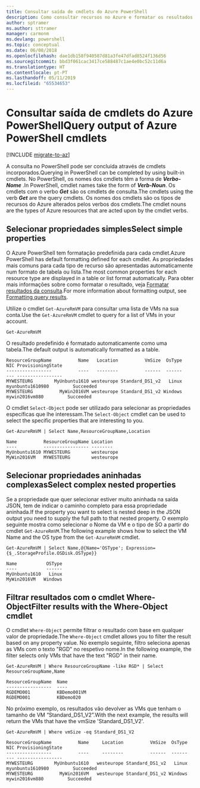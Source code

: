 ```yaml
---
title: Consultar saída de cmdlets do Azure PowerShell
description: Como consultar recursos no Azure e formatar os resultados.
author: sptramer
ms.author: sttramer
manager: carmonm
ms.devlang: powershell
ms.topic: conceptual
ms.date: 06/08/2018
ms.openlocfilehash: dae1db158f940587d81a3fe47dfad8524f136d56
ms.sourcegitcommit: bbd3f061cac3417ce588487c1ae4e0bc52c11d6a
ms.translationtype: HT
ms.contentlocale: pt-PT
ms.lasthandoff: 05/11/2019
ms.locfileid: "65534653"
---
```

# <a name="query-output-of-azure-powershell-cmdlets"></a><span data-ttu-id="56e8a-103">Consultar saída de cmdlets do Azure PowerShell</span><span class="sxs-lookup"><span data-stu-id="56e8a-103">Query output of Azure PowerShell cmdlets</span></span>

[!INCLUDE [migrate-to-az](../includes/migrate-to-az.md)]

<span data-ttu-id="56e8a-104">A consulta no PowerShell pode ser concluída através de cmdlets incorporados.</span><span class="sxs-lookup"><span data-stu-id="56e8a-104">Querying in PowerShell can be completed by using built-in cmdlets.</span></span> <span data-ttu-id="56e8a-105">No PowerShell, os nomes dos cmdlets têm a forma de  **_Verbo-Nome_** .</span><span class="sxs-lookup"><span data-stu-id="56e8a-105">In PowerShell, cmdlet names take the form of **_Verb-Noun_**.</span></span> <span data-ttu-id="56e8a-106">Os cmdlets com o verbo **_Get_** são os cmdlets de consulta.</span><span class="sxs-lookup"><span data-stu-id="56e8a-106">The cmdlets using the verb **_Get_** are the query cmdlets.</span></span> <span data-ttu-id="56e8a-107">Os nomes dos cmdlets são os tipos de recursos do Azure alterados pelos verbos dos cmdlets.</span><span class="sxs-lookup"><span data-stu-id="56e8a-107">The cmdlet nouns are the types of Azure resources that are acted upon by the cmdlet verbs.</span></span>

## <a name="select-simple-properties"></a><span data-ttu-id="56e8a-108">Selecionar propriedades simples</span><span class="sxs-lookup"><span data-stu-id="56e8a-108">Select simple properties</span></span>

<span data-ttu-id="56e8a-109">O Azure PowerShell tem formatação predefinida para cada cmdlet.</span><span class="sxs-lookup"><span data-stu-id="56e8a-109">Azure PowerShell has default formatting defined for each cmdlet.</span></span> <span data-ttu-id="56e8a-110">As propriedades mais comuns para cada tipo de recurso são apresentadas automaticamente num formato de tabela ou lista.</span><span class="sxs-lookup"><span data-stu-id="56e8a-110">The most common properties for each resource type are displayed in a table or list format automatically.</span></span> <span data-ttu-id="56e8a-111">Para obter mais informações sobre como formatar o resultado, veja [Formatar resultados da consulta](formatting-output.md).</span><span class="sxs-lookup"><span data-stu-id="56e8a-111">For more information about formatting output, see [Formatting query results](formatting-output.md).</span></span>

<span data-ttu-id="56e8a-112">Utilize o cmdlet `Get-AzureRmVM` para consultar uma lista de VMs na sua conta.</span><span class="sxs-lookup"><span data-stu-id="56e8a-112">Use the `Get-AzureRmVM` cmdlet to query for a list of VMs in your account.</span></span>

```azurepowershell-interactive
Get-AzureRmVM
```

<span data-ttu-id="56e8a-113">O resultado predefinido é formatado automaticamente como uma tabela.</span><span class="sxs-lookup"><span data-stu-id="56e8a-113">The default output is automatically formatted as a table.</span></span>

```output
ResourceGroupName          Name   Location          VmSize  OsType              NIC ProvisioningState
-----------------          ----   --------          ------  ------              --- -----------------
MYWESTEURG        MyUnbuntu1610 westeurope Standard_DS1_v2   Linux myunbuntu1610980         Succeeded
MYWESTEURG          MyWin2016VM westeurope Standard_DS1_v2 Windows   mywin2016vm880         Succeeded
```

<span data-ttu-id="56e8a-114">O cmdlet `Select-Object` pode ser utilizado para selecionar as propriedades específicas que lhe interessam.</span><span class="sxs-lookup"><span data-stu-id="56e8a-114">The `Select-Object` cmdlet can be used to select the specific properties that are interesting to you.</span></span>

```azurepowershell-interactive
Get-AzureRmVM | Select Name,ResourceGroupName,Location
```

```output
Name          ResourceGroupName Location
----          ----------------- --------
MyUnbuntu1610 MYWESTEURG        westeurope
MyWin2016VM   MYWESTEURG        westeurope
```

## <a name="select-complex-nested-properties"></a><span data-ttu-id="56e8a-115">Selecionar propriedades aninhadas complexas</span><span class="sxs-lookup"><span data-stu-id="56e8a-115">Select complex nested properties</span></span>

<span data-ttu-id="56e8a-116">Se a propriedade que quer selecionar estiver muito aninhada na saída JSON, tem de indicar o caminho completo para essa propriedade aninhada.</span><span class="sxs-lookup"><span data-stu-id="56e8a-116">If the property you want to select is nested deep in the JSON output you need to supply the full path to that nested property.</span></span> <span data-ttu-id="56e8a-117">O exemplo seguinte mostra como selecionar o Nome da VM e o tipo de SO a partir do cmdlet `Get-AzureRmVM`.</span><span class="sxs-lookup"><span data-stu-id="56e8a-117">The following example shows how to select the VM Name and the OS type from the `Get-AzureRmVM` cmdlet.</span></span>

```azurepowershell-interactive
Get-AzureRmVM | Select Name,@{Name='OSType'; Expression={$_.StorageProfile.OSDisk.OSType}}
```

```output
Name           OSType
----           ------
MyUnbuntu1610   Linux
MyWin2016VM   Windows
```

## <a name="filter-results-with-the-where-object-cmdlet"></a><span data-ttu-id="56e8a-118">Filtrar resultados com o cmdlet Where-Object</span><span class="sxs-lookup"><span data-stu-id="56e8a-118">Filter results with the Where-Object cmdlet</span></span>

<span data-ttu-id="56e8a-119">O cmdlet `Where-Object` permite filtrar o resultado com base em qualquer valor de propriedade.</span><span class="sxs-lookup"><span data-stu-id="56e8a-119">The `Where-Object` cmdlet allows you to filter the result based on any property value.</span></span> <span data-ttu-id="56e8a-120">No exemplo seguinte, filtro seleciona apenas as VMs com o texto "RGD" no respetivo nome.</span><span class="sxs-lookup"><span data-stu-id="56e8a-120">In the following example, the filter selects only VMs that have the text "RGD" in their name.</span></span>

```azurepowershell-interactive
Get-AzureRmVM | Where ResourceGroupName -like RGD* | Select ResourceGroupName,Name
```

```output
ResourceGroupName  Name
-----------------  ----
RGDEMO001          KBDemo001VM
RGDEMO001          KBDemo020
```

<span data-ttu-id="56e8a-121">No próximo exemplo, os resultados vão devolver as VMs que tenham o tamanho de VM “Standard_DS1_V2”.</span><span class="sxs-lookup"><span data-stu-id="56e8a-121">With the next example, the results will return the VMs that have the vmSize 'Standard_DS1_V2'.</span></span>

```azurepowershell-interactive
Get-AzureRmVM | Where vmSize -eq Standard_DS1_V2
```

```output
ResourceGroupName          Name     Location          VmSize  OsType              NIC ProvisioningState
-----------------          ----     --------          ------  ------              --- -----------------
MYWESTEURG        MyUnbuntu1610   westeurope Standard_DS1_v2   Linux myunbuntu1610980         Succeeded
MYWESTEURG          MyWin2016VM   westeurope Standard_DS1_v2 Windows   mywin2016vm880         Succeeded
```
